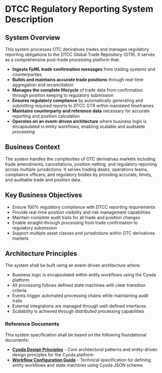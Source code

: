# DTCC Regulatory Reporting System Description

## System Overview

This system processes OTC derivatives trades and manages regulatory reporting obligations to the DTCC Global Trade Repository (GTR). It serves as a comprehensive post-trade processing platform that:

- **Ingests FpML trade confirmation messages** from trading systems and counterparties
- **Builds and maintains accurate trade positions** through real-time aggregation and reconciliation
- **Manages the complete lifecycle** of trade data from confirmation through position keeping to regulatory submission
- **Ensures regulatory compliance** by automatically generating and submitting required reports to DTCC GTR within mandated timeframes
- **Maintains counterparty and reference data** necessary for accurate reporting and position calculation
- **Operates on an event-driven architecture** where business logic is encapsulated in entity workflows, enabling scalable and auditable processing

## Business Context

The system handles the complexities of OTC derivatives markets including trade amendments, cancellations, position netting, and regulatory reporting across multiple jurisdictions. It serves trading desks, operations teams, compliance officers, and regulatory bodies by providing accurate, timely, and auditable trade and position data.

## Key Business Objectives

- Ensure 100% regulatory compliance with DTCC reporting requirements
- Provide real-time position visibility and risk management capabilities  
- Maintain complete audit trails for all trade and position changes
- Enable straight-through processing from trade confirmation to regulatory submission
- Support multiple asset classes and jurisdictions within OTC derivatives markets

## Architecture Principles

The system shall be built using an event-driven architecture where:
- Business logic is encapsulated within entity workflows using the Cyoda platform
- All processing follows defined state machines with clear transition criteria
- Events trigger automated processing chains while maintaining audit trails
- External integrations are managed through well-defined interfaces
- Scalability is achieved through distributed processing capabilities

### Reference Documents

This system specification shall be based on the following foundational documents:

- **[Cyoda Design Principles](../cyoda-design-principles.md)** - Core architectural patterns and entity-driven design principles for the Cyoda platform
- **[Workflow Configuration Guide](../workflow-config-guide.md)** - Technical specification for defining entity workflows and state machines using Cyoda JSON schema
